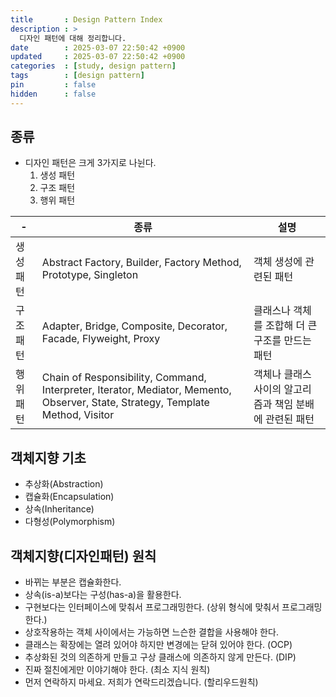 ```yaml
---
title       : Design Pattern Index
description : >
  디자인 패턴에 대해 정리합니다.
date        : 2025-03-07 22:50:42 +0900
updated     : 2025-03-07 22:50:42 +0900
categories  : [study, design pattern]
tags        : [design pattern]
pin         : false
hidden      : false
---
```


## 종류 
- 디자인 패턴은 크게 3가지로 나뉜다.
  1. 생성 패턴
  2. 구조 패턴
  3. 행위 패턴

| - | 종류 | 설명 |
|---|---|---|
| 생성 패턴 | Abstract Factory, Builder, Factory Method, Prototype, Singleton | 객체 생성에 관련된 패턴 |
| 구조 패턴 | Adapter, Bridge, Composite, Decorator, Facade, Flyweight, Proxy | 클래스나 객체를 조합해 더 큰 구조를 만드는 패턴 |
| 행위 패턴 | Chain of Responsibility, Command, Interpreter, Iterator, Mediator, Memento, Observer, State, Strategy, Template Method, Visitor | 객체나 클래스 사이의 알고리즘과 책임 분배에 관련된 패턴 |

## 객체지향 기초
- 추상화(Abstraction)
- 캡슐화(Encapsulation)
- 상속(Inheritance)
- 다형성(Polymorphism)

## 객체지향(디자인패턴) 원칙
- 바뀌는 부분은 캡슐화한다.
- 상속(is-a)보다는 구성(has-a)을 활용한다.
- 구현보다는 인터페이스에 맞춰서 프로그래밍한다. (상위 형식에 맞춰서 프로그래밍한다.)
- 상호작용하는 객체 사이에서는 가능하면 느슨한 결합을 사용해야 한다.
- 클래스는 확장에는 열려 있어야 하지만 변경에는 닫혀 있어야 한다. (OCP)
- 추상화된 것의 의존하게 만들고 구상 클래스에 의존하지 않게 만든다. (DIP)
- 진짜 절친에게만 이야기해야 한다. (최소 지식 원칙)
- 먼저 연락하지 마세요. 저희가 연락드리겠습니다. (할리우드원칙)